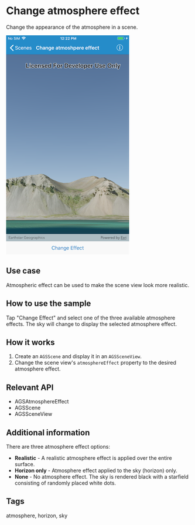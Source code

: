 # Change atmosphere effect

Change the appearance of the atmosphere in a scene.

![Change atmosphere effect sample](change-atmosphere-effect.png)

## Use case

Atmospheric effect can be used to make the scene view look more realistic.

## How to use the sample

Tap "Change Effect" and select one of the three available atmosphere effects. The sky will change to display the selected atmosphere effect.

## How it works

1. Create an `AGSScene` and display it in an `AGSSceneView`.
2. Change the scene view's `atmosphereEffect` property to the desired atmosphere effect.

## Relevant API

* AGSAtmosphereEffect
* AGSScene
* AGSSceneView

## Additional information

There are three atmosphere effect options:

* **Realistic** - A realistic atmosphere effect is applied over the entire surface.
* **Horizon only** - Atmosphere effect applied to the sky (horizon) only.
* **None** - No atmosphere effect. The sky is rendered black with a starfield consisting of randomly placed white dots.

## Tags

atmosphere, horizon, sky
